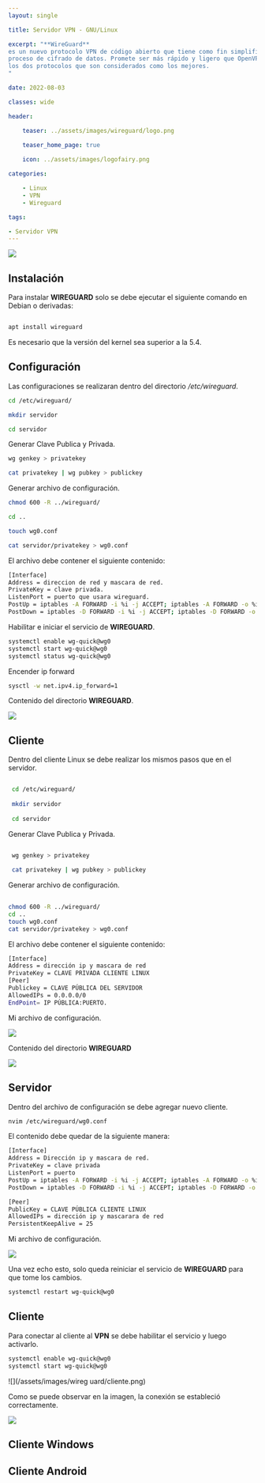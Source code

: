 ```yaml
---
layout: single

title: Servidor VPN - GNU/Linux

excerpt: "**WireGuard**
es un nuevo protocolo VPN de código abierto que tiene como fin simplificar el
proceso de cifrado de datos. Promete ser más rápido y ligero que OpenVPN e IKEv2,
los dos protocolos que son considerados como los mejores. 
"

date: 2022-08-03

classes: wide

header:

    teaser: ../assets/images/wireguard/logo.png

    teaser_home_page: true
    
    icon: ../assets/images/logofairy.png

categories:

    - Linux
    - VPN
    - Wireguard

tags:  

- Servidor VPN
---
```


![](/assets/images/wireguard/wallpapers.png)

## Instalación 

Para instalar **WIREGUARD** solo se debe ejecutar el siguiente comando en Debian o derivadas:

```bash

apt install wireguard

```

Es necesario que la versión del kernel sea superior a la 5.4.

## Configuración

Las configuraciones se realizaran dentro del directorio _/etc/wireguard_. 

```bash
cd /etc/wireguard/

mkdir servidor

cd servidor

```


Generar Clave Publica y Privada.

```bash
wg genkey > privatekey

cat privatekey | wg pubkey > publickey

```

Generar archivo de configuración.

```bash
chmod 600 -R ../wireguard/

cd ..

touch wg0.conf

cat servidor/privatekey > wg0.conf

```

El archivo debe contener el siguiente contenido:

```bash
[Interface]
Address = direccion de red y mascara de red.
PrivateKey = clave privada.
ListenPort = puerto que usara wireguard.
PostUp = iptables -A FORWARD -i %i -j ACCEPT; iptables -A FORWARD -o %i -j ACCEPT;iptables -t nat -A POSTROUTING -o eth0 -j MASQUERADE
PostDown = iptables -D FORWARD -i %i -j ACCEPT; iptables -D FORWARD -o %i -j ACCEPT;iptables -t nat -D POSTROUTING -o eth0 -j MASQUERADE

```

Habilitar e iniciar el servicio de **WIREGUARD**.

```bash
systemctl enable wg-quick@wg0
systemctl start wg-quick@wg0
systemctl status wg-quick@wg0
```

Encender ip forward

```bash
sysctl -w net.ipv4.ip_forward=1
```

Contenido del directorio **WIREGUARD**.

![](/assets/images/wireguard/tree.png)


## Cliente 

Dentro del cliente Linux se debe realizar los mismos pasos que en el servidor.

```bash                                                                         

 cd /etc/wireguard/                                                              
                                                                                 
 mkdir servidor                                                                  
                                                                                 
 cd servidor                                                                                                                                                  

```                                                                  

Generar Clave Publica y Privada.

```bash                                                                         

 wg genkey > privatekey                                                          
                                                                                 
 cat privatekey | wg pubkey > publickey                                          

```
                                                                                                                                                        
Generar archivo de configuración.

```bash
                                                                         
chmod 600 -R ../wireguard/                                                      
cd ..                                                                           
touch wg0.conf                                                                  
cat servidor/privatekey > wg0.conf                                              

```

El archivo debe contener el siguiente contenido:

```bash                                                                         
[Interface]
Address = dirección ip y mascara de red
PrivateKey = CLAVE PRIVADA CLIENTE LINUX
[Peer]
Publickey = CLAVE PÚBLICA DEL SERVIDOR
AllowedIPs = 0.0.0.0/0
EndPoint= IP PÚBLICA:PUERTO.
```

Mi archivo de configuración.

![](/assets/images/wireguard/wg01.png)


Contenido del directorio **WIREGUARD**

![](/assets/images/wireguard/tree2.png)

## Servidor

Dentro del archivo de configuración se debe agregar nuevo cliente.

```bash
nvim /etc/wireguard/wg0.conf
```

El contenido debe quedar de la siguiente manera:

```bash
[Interface]
Address = Dirección ip y mascara de red.
PrivateKey = clave privada
ListenPort = puerto
PostUp = iptables -A FORWARD -i %i -j ACCEPT; iptables -A FORWARD -o %i -j ACCEPT; iptables -t nat -A POSTROUTING -o eth0 -j MASQUERADE
PostDown = iptables -D FORWARD -i %i -j ACCEPT; iptables -D FORWARD -o %i -j ACCEPT;iptables -t nat -D POSTROUTING -o eth0 -j MASQUERAD

[Peer]
PublicKey = CLAVE PÚBLICA CLIENTE LINUX
AllowedIPs = dirección ip y mascarara de red
PersistentKeepAlive = 25
```

Mi archivo de configuración.

![](/assets/images/wireguard/wg0.png)

Una vez echo esto, solo queda reiniciar el servicio de **WIREGUARD** para que tome los cambios.

```bash
systemctl restart wg-quick@wg0
```

## Cliente

Para conectar al cliente al **VPN** se debe habilitar el servicio y luego activarlo.

```bash
systemctl enable wg-quick@wg0
systemctl start wg-quick@wg0
```

![](/assets/images/wireg uard/cliente.png)


Como se puede observar en la imagen, la conexión se estableció correctamente.

![](/assets/images/wireguard/3.png)

## Cliente Windows



## Cliente Android


